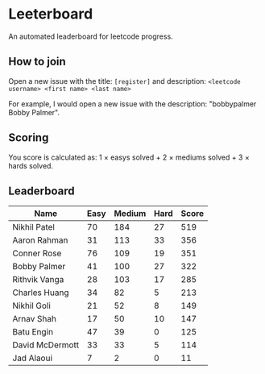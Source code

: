 # Leeterboard

An automated leaderboard for leetcode progress.

## How to join

Open a new issue with the title: `[register]` and description:
`<leetcode username> <first name> <last name>`

For example, I would open a new issue with the description: "bobbypalmer Bobby Palmer".

## Scoring

You score is calculated as:
1 $\times$ easys solved + 2 $\times$ mediums solved + 3 $\times$ hards solved.

## Leaderboard
| Name | Easy | Medium | Hard | Score |
| --- | --- | --- | --- | --- |
| Nikhil Patel | 70 | 184 | 27 | 519 |
| Aaron Rahman | 31 | 113 | 33 | 356 |
| Conner Rose | 76 | 109 | 19 | 351 |
| Bobby Palmer | 41 | 100 | 27 | 322 |
| Rithvik Vanga | 28 | 103 | 17 | 285 |
| Charles Huang | 34 | 82 | 5 | 213 |
| Nikhil Goli | 21 | 52 | 8 | 149 |
| Arnav Shah | 17 | 50 | 10 | 147 |
| Batu Engin | 47 | 39 | 0 | 125 |
| David McDermott | 33 | 33 | 5 | 114 |
| Jad Alaoui | 7 | 2 | 0 | 11 |
